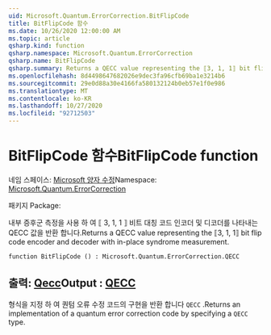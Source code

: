 ```yaml
---
uid: Microsoft.Quantum.ErrorCorrection.BitFlipCode
title: BitFlipCode 함수
ms.date: 10/26/2020 12:00:00 AM
ms.topic: article
qsharp.kind: function
qsharp.namespace: Microsoft.Quantum.ErrorCorrection
qsharp.name: BitFlipCode
qsharp.summary: Returns a QECC value representing the ⟦3, 1, 1⟧ bit flip code encoder and decoder with in-place syndrome measurement.
ms.openlocfilehash: 8d4498647682026e9dec3fa96cfb69ba1e3214b6
ms.sourcegitcommit: 29e0d88a30e4166fa580132124b0eb57e1f0e986
ms.translationtype: MT
ms.contentlocale: ko-KR
ms.lasthandoff: 10/27/2020
ms.locfileid: "92712503"
---
```

# <a name="bitflipcode-function"></a><span data-ttu-id="8fd5b-102">BitFlipCode 함수</span><span class="sxs-lookup"><span data-stu-id="8fd5b-102">BitFlipCode function</span></span>

<span data-ttu-id="8fd5b-103">네임 스페이스: [Microsoft 양자 수정](xref:Microsoft.Quantum.ErrorCorrection)</span><span class="sxs-lookup"><span data-stu-id="8fd5b-103">Namespace: [Microsoft.Quantum.ErrorCorrection](xref:Microsoft.Quantum.ErrorCorrection)</span></span>

<span data-ttu-id="8fd5b-104">패키지 [](https://nuget.org/packages/)</span><span class="sxs-lookup"><span data-stu-id="8fd5b-104">Package: [](https://nuget.org/packages/)</span></span>


<span data-ttu-id="8fd5b-105">내부 증후군 측정을 사용 하 여 ⟦ 3, 1, 1 ⟧ 비트 대칭 코드 인코더 및 디코더를 나타내는 QECC 값을 반환 합니다.</span><span class="sxs-lookup"><span data-stu-id="8fd5b-105">Returns a QECC value representing the ⟦3, 1, 1⟧ bit flip code encoder and decoder with in-place syndrome measurement.</span></span>

```qsharp
function BitFlipCode () : Microsoft.Quantum.ErrorCorrection.QECC
```


## <a name="output--qecc"></a><span data-ttu-id="8fd5b-106">출력: [Qecc](xref:Microsoft.Quantum.ErrorCorrection.QECC)</span><span class="sxs-lookup"><span data-stu-id="8fd5b-106">Output : [QECC](xref:Microsoft.Quantum.ErrorCorrection.QECC)</span></span>

<span data-ttu-id="8fd5b-107">형식을 지정 하 여 퀀텀 오류 수정 코드의 구현을 반환 합니다 `QECC` .</span><span class="sxs-lookup"><span data-stu-id="8fd5b-107">Returns an implementation of a quantum error correction code by specifying a `QECC` type.</span></span>